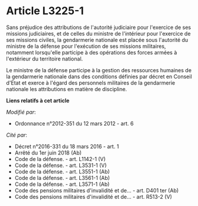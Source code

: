 # Article L3225-1

Sans préjudice des attributions de l'autorité judiciaire pour l'exercice de ses missions judiciaires, et de celles du
ministre de l'intérieur pour l'exercice de ses missions civiles, la gendarmerie nationale est placée sous l'autorité du
ministre de la défense pour l'exécution de ses missions militaires, notamment lorsqu'elle participe à des opérations des
forces armées à l'extérieur du territoire national.  

Le ministre de la défense participe à la gestion des ressources humaines de la gendarmerie nationale dans des conditions
définies par décret en Conseil d'Etat et exerce à l'égard des personnels militaires de la gendarmerie nationale les
attributions en matière de discipline.

**Liens relatifs à cet article**

_Modifié par_:

  - Ordonnance n°2012-351 du 12 mars 2012 - art. 6

_Cité par_:

  - Décret n°2016-331 du 18 mars 2016 - art. 1
  - Arrêté du 1er juin 2018 (Ab)
  - Code de la défense. - art. L1142-1 (V)
  - Code de la défense. - art. L3531-1 (V)
  - Code de la défense. - art. L3551-1 (Ab)
  - Code de la défense. - art. L3561-1 (Ab)
  - Code de la défense. - art. L3571-1 (Ab)
  - Code des pensions militaires d'invalidité et de... - art. D401 ter (Ab)
  - Code des pensions militaires d'invalidité et de... - art. R513-2 (V)
